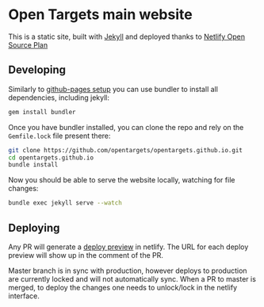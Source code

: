 # Open Targets main website

This is a static site, built with [Jekyll](https://jekyllrb.com) and deployed thanks to [Netlify Open Source Plan](https://www.netlify.com)

## Developing

Similarly to [github-pages setup](https://help.github.com/articles/setting-up-your-github-pages-site-locally-with-jekyll/) you can use bundler to install all dependencies, including jekyll:

```sh
gem install bundler
```

Once you have bundler installed, you can clone the repo and rely on the `Gemfile.lock` file present there:
```sh
git clone https://github.com/opentargets/opentargets.github.io.git
cd opentargets.github.io
bundle install
```

Now you should be able to serve the website locally, watching for file changes:
```sh
bundle exec jekyll serve --watch
```

## Deploying
Any PR will generate a [deploy preview](https://www.netlify.com/blog/2016/07/20/introducing-deploy-previews-in-netlify/) in netlify. The URL for each deploy preview will show up in the comment of the PR. 

Master branch is in sync with production, however deploys to production are currently locked and will not automatically sync. 
When a PR to master is merged, to deploy the changes one needs to unlock/lock in the netlify interface.
